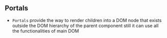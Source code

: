 ## Portals
- `Portals` provide the way to render children into a DOM node that exists outside the DOM hierarchy of the parent component still it can use all the functionalities of main DOM